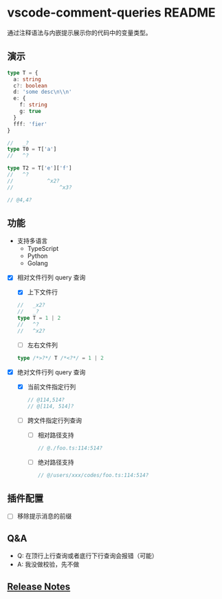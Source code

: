 # vscode-comment-queries README

通过注释语法与内嵌提示展示你的代码中的变量类型。

## 演示

```ts
type T = {
  a: string
  c?: boolean
  d: 'some desc\n\\n'
  e: {
    f: string
    g: true
  }
  fff: 'fier'
}

//   _?
type T0 = T['a']
//   ^?

type T2 = T['e']['f']
//   ^?
//           ^x2?
//               ^x3?

// @4,4?
```

## 功能

* 支持多语言
  * TypeScript
  * Python
  * Golang

* [x] 相对文件行列 query 查询
    * [x] 上下文件行

    ```ts
    //   _x2?
    //   _?
    type T = 1 | 2
    //   ^?
    //   ^x2?
    ```

    * [ ] 左右文件列

    ```ts
    type /*>?*/ T /*<?*/ = 1 | 2
    ```

* [x] 绝对文件行列 query 查询
    * [x] 当前文件指定行列

        ```ts
        // @114,514?
        // @[114, 514]?
        ```

    * [ ] 跨文件指定行列查询
        * [ ] 相对路径支持

            ```ts
            // @./foo.ts:114:514?
            ```

        * [ ] 绝对路径支持

            ```ts
            // @/users/xxx/codes/foo.ts:114:514?
            ```

## 插件配置

* [ ] 移除提示消息的前缀

## Q&A

* Q: 在顶行上行查询或者底行下行查询会报错（可能）
* A: 我没做校验，先不做

## [Release Notes](./CHANGELOG.md)
